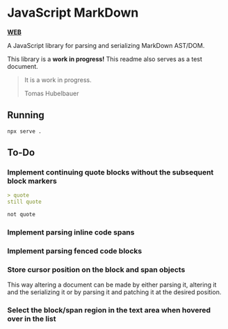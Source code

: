 # JavaScript MarkDown

[**WEB**](https://tomashubelbauer.github.io/js-markdown)

A JavaScript library for parsing and serializing MarkDown AST/DOM.

This library is a **work in progress!**
This readme also serves as a test document.

> It is a work in progress.
> 
> Tomas Hubelbauer

## Running

`npx serve .`

## To-Do

### Implement continuing quote blocks without the subsequent block markers

```md
> quote
still quote

not quote
```

### Implement parsing inline code spans

### Implement parsing fenced code blocks

### Store cursor position on the block and span objects

This way altering a document can be made by either parsing it, altering it and
the serializing it or by parsing it and patching it at the desired position.

### Select the block/span region in the text area when hovered over in the list
